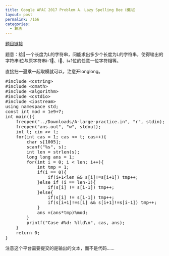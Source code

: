 ```yaml
---
title: Google APAC 2017 Problem A. Lazy Spelling Bee（模拟）
layout: post
permalink: /166
categories:
  - 算法
---
```

<a href="https://code.google.com/codejam/contest/dashboard?c=5254486#s=p0" target="_blank">题目链接</a>

题意：给一个长度为L的字符串，问能求出多少个长度为L的字符串，使得输出的字符串i位与原字符串i-1、i、i+1位的任意一位字符相等。

直接扫一遍乘一起取模就可以，注意开longlong。

<pre class="brush: cpp; title: ; notranslate" title="">#include &lt;cstring&gt;
#include &lt;cmath&gt;
#include &lt;algorithm&gt;
#include &lt;cstdio&gt;
#include &lt;iostream&gt;
using namespace std;
const int mod = 1e9+7;
int main(){
	freopen("../Downloads/A-large-practice.in", "r", stdin);
	freopen("ans.out", "w", stdout);
	int t; cin &gt;&gt; t;
	for(int cas = 1; cas &lt;= t; cas++){
		char s[1005];
		scanf("%s", s);
		int len = strlen(s);
		long long ans = 1;
		for(int i = 0; i &lt; len; i++){
			int tmp = 1;
			if(i == 0){
				if(i+1&lt;len && s[i]!=s[i+1]) tmp++;
			}else if (i == len-1){
				if(s[i] != s[i-1]) tmp++;
			}else{
				if(s[i] != s[i-1]) tmp++;
				if(s[i+1]!=s[i] && s[i+1]!=s[i-1]) tmp++;
			}
			ans =(ans*tmp)%mod;
		}
		printf("Case #%d: %lld\n", cas, ans);
	}
	return 0;
}
</pre>

注意这个平台需要提交的是输出的文本，而不是代码……